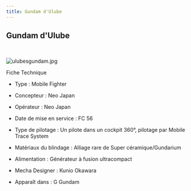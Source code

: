 ```yaml
---
title: Gundam d'Ulube
---
```


Gundam d'Ulube
--------------

 


![ulubesgundam.jpg](/images/stories/saga/ggundam/images/mechas/ulubesgundam.jpg)


Fiche Technique   
- Type : Mobile Fighter  
- Concepteur : Neo Japan  
- Opérateur : Neo Japan  
- Date de mise en service : FC 56  
- Type de pilotage : Un pilote dans un cockpit 360°, pilotage par Mobile Trace System  
- Matériaux du blindage : Alliage rare de Super céramique/Gundarium  
- Alimentation : Générateur à fusion ultracompact  
  
  
- Mecha Designer : Kunio Okawara  
- Apparaît dans : G Gundam

